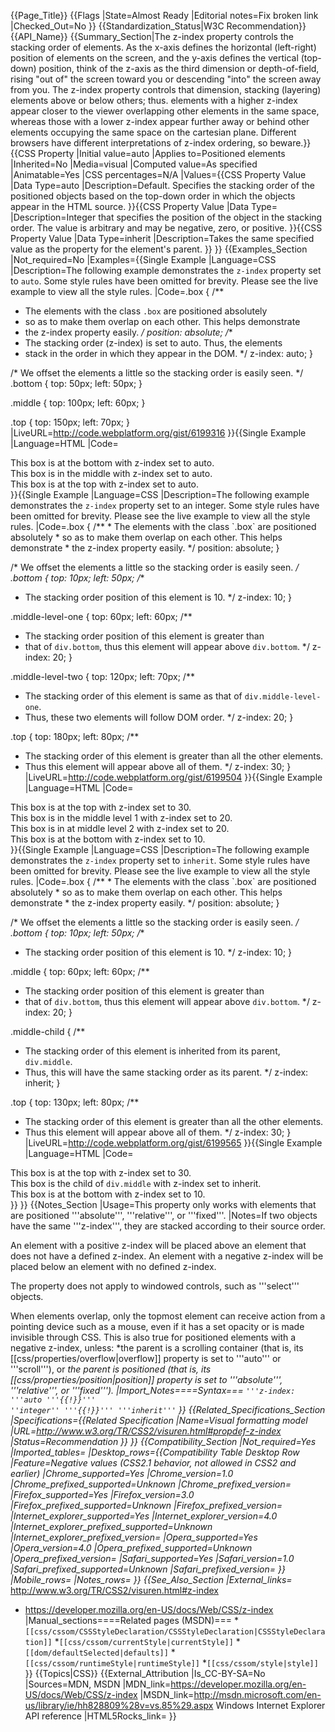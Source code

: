 {{Page_Title}}
{{Flags
|State=Almost Ready
|Editorial notes=Fix broken link
|Checked_Out=No
}}
{{Standardization_Status|W3C Recommendation}}
{{API_Name}}
{{Summary_Section|The z-index property controls the stacking order of elements. As the x-axis defines the horizontal (left-right) position of elements on the screen, and the y-axis defines the vertical (top-down) position, think of the z-axis as the third dimension or depth-of-field, rising "out of" the screen toward you or descending "into" the screen away from you. The z-index property controls that dimension, stacking (layering) elements above or below others; thus. elements with a higher z-index appear closer to the viewer overlapping other elements in the same space, whereas those with a lower z-index appear further away or behind other elements occupying the same space on the cartesian plane. Different browsers have different interpretations of z-index ordering, so beware.}}
{{CSS Property
|Initial value=auto
|Applies to=Positioned elements
|Inherited=No
|Media=visual
|Computed value=As specified
|Animatable=Yes
|CSS percentages=N/A
|Values={{CSS Property Value
|Data Type=auto
|Description=Default. Specifies the stacking order of the positioned objects based on the top-down order in which the objects appear in the HTML source.
}}{{CSS Property Value
|Data Type=<integer>
|Description=Integer that specifies the position of the object in the stacking order. The value is arbitrary and may be negative, zero, or positive.
}}{{CSS Property Value
|Data Type=inherit
|Description=Takes the same specified value as the property for the element's parent.
}}
}}
{{Examples_Section
|Not_required=No
|Examples={{Single Example
|Language=CSS
|Description=The following example demonstrates the <code>z-index</code> property set to <code>auto</code>. Some style rules have been omitted for brevity. Please see the live example to view all the style rules.
|Code=.box {
  /**
   * The elements with the class `.box` are positioned absolutely
   * so as to make them overlap on each other. This helps demonstrate
   * the z-index property easily.
   */
  position: absolute;
  /**
   * The stacking order (z-index) is set to auto. Thus, the elements
   * stack in the order in which they appear in the DOM.
   */
  z-index: auto;
}

/* We offset the elements a little so the stacking order is easily seen. */
.bottom {
  top: 50px;
  left: 50px;
}

.middle {
  top: 100px;
  left: 60px;
}

.top {
  top: 150px;
  left: 70px;
}
|LiveURL=http://code.webplatform.org/gist/6199316
}}{{Single Example
|Language=HTML
|Code=<syntaxhighlight>
<div class="container">
    <div class="box bottom">This box is at the bottom with z-index set to auto.</div>
    <div class="box middle">This box is in the middle with z-index set to auto.</div>
    <div class="box top">This box is at the top with z-index set to auto.</div>
</div>
</syntaxhighlight>
}}{{Single Example
|Language=CSS
|Description=The following example demonstrates the <code>z-index</code> property set to an integer. Some style rules have been omitted for brevity. Please see the live example to view all the style rules.
|Code=.box {
  /**
   * The elements with the class `.box` are positioned absolutely
   * so as to make them overlap on each other. This helps demonstrate
   * the z-index property easily.
   */
  position: absolute;
}

/* We offset the elements a little so the stacking order is easily seen. */
.bottom {
  top: 10px;
  left: 50px;
  /**
   * The stacking order position of this element is 10.
   */
  z-index: 10;
}

.middle-level-one {
  top: 60px;
  left: 60px;
  /**
   * The stacking order position of this element is greater than
   * that of `div.bottom`, thus this element will appear above `div.bottom`.
   */
  z-index: 20;
}

.middle-level-two {
  top: 120px;
  left: 70px;
  /**
   * The stacking order of this element is same as that of `div.middle-level-one`.
   * Thus, these two elements will follow DOM order.
   */
  z-index: 20;
}

.top {
  top: 180px;
  left: 80px;
  /**
   * The stacking order of this element is greater than all the other elements.
   * Thus this element will appear above all of them.
   */
  z-index: 30;
}
|LiveURL=http://code.webplatform.org/gist/6199504
}}{{Single Example
|Language=HTML
|Code=<syntaxhighlight>
<div class="container">
    <div class="box top">This box is at the top with z-index set to 30.</div>
    <div class="box middle-level-one">This box is in the middle level 1 with z-index set to 20.</div>
    <div class="box middle-level-two">This box is in at middle level 2 with z-index set to 20.</div>    
    <div class="box bottom">This box is at the bottom with z-index set to 10.</div>
</div>
</syntaxhighlight>
}}{{Single Example
|Language=CSS
|Description=The following example demonstrates the <code>z-index</code> property set to <code>inherit</code>. Some style rules have been omitted for brevity. Please see the live example to view all the style rules.
|Code=.box {
  /**
   * The elements with the class `.box` are positioned absolutely
   * so as to make them overlap on each other. This helps demonstrate
   * the z-index property easily.
   */
  position: absolute;
}

/* We offset the elements a little so the stacking order is easily seen. */
.bottom {
  top: 10px;
  left: 50px;
  /**
   * The stacking order position of this element is 10.
   */
  z-index: 10;
}

.middle {
  top: 60px;
  left: 60px;
  /**
   * The stacking order position of this element is greater than
   * that of `div.bottom`, thus this element will appear above `div.bottom`.
   */
  z-index: 20;
}

.middle-child {
  /**
   * The stacking order of this element is inherited from its parent, `div.middle`.
   * Thus, this will have the same stacking order as its parent.
   */
  z-index: inherit;
}

.top {
  top: 130px;
  left: 80px;
  /**
   * The stacking order of this element is greater than all the other elements.
   * Thus this element will appear above all of them.
   */
  z-index: 30;
}
|LiveURL=http://code.webplatform.org/gist/6199565
}}{{Single Example
|Language=HTML
|Code=<syntaxhighlight>
<div class="container">
  <div class="box top">This box is at the top with z-index set to 30.</div>
  <div class="box middle">
    <div class="box middle-child">This box is the child of <code>div.middle</code> with z-index set to inherit.</div>
  </div>
  <div class="box bottom">This box is at the bottom with z-index set to 10.</div>
</div>
</syntaxhighlight>
}}
}}
{{Notes_Section
|Usage=This property only works with elements that are positioned '''absolute''', '''relative''', or '''fixed'''.
|Notes=If two objects have the same '''z-index''', they are stacked according to their source order. 

An element with a positive z-index will be placed above an element that does not have a defined z-index. An element with a negative z-index will be placed below an element with no defined z-index. 

The property does not apply to windowed controls, such as '''select''' objects.

When elements overlap, only the topmost element can receive action from a pointing device such as a mouse, even if it has a set opacity or is made invisible through CSS. This is also true for positioned elements with a negative z-index, unless:
*the parent is a scrolling container (that is, its [[css/properties/overflow|overflow]] property is set to '''auto''' or '''scroll'''), or
*the parent is positioned (that is, its [[css/properties/position|position]] property is set to '''absolute''', '''relative''', or '''fixed''').
|Import_Notes====Syntax===
<code>'''z-index: '''auto '''{{!}}''' ''integer'' '''{{!}}''' '''inherit'''</code>
}}
{{Related_Specifications_Section
|Specifications={{Related Specification
|Name=Visual formatting model
|URL=http://www.w3.org/TR/CSS2/visuren.html#propdef-z-index
|Status=Recommendation
}}
}}
{{Compatibility_Section
|Not_required=Yes
|Imported_tables=
|Desktop_rows={{Compatibility Table Desktop Row
|Feature=Negative values (CSS2.1 behavior, not allowed in CSS2 and earlier)
|Chrome_supported=Yes
|Chrome_version=1.0
|Chrome_prefixed_supported=Unknown
|Chrome_prefixed_version=
|Firefox_supported=Yes
|Firefox_version=3.0
|Firefox_prefixed_supported=Unknown
|Firefox_prefixed_version=
|Internet_explorer_supported=Yes
|Internet_explorer_version=4.0
|Internet_explorer_prefixed_supported=Unknown
|Internet_explorer_prefixed_version=
|Opera_supported=Yes
|Opera_version=4.0
|Opera_prefixed_supported=Unknown
|Opera_prefixed_version=
|Safari_supported=Yes
|Safari_version=1.0
|Safari_prefixed_supported=Unknown
|Safari_prefixed_version=
}}
|Mobile_rows=
|Notes_rows=
}}
{{See_Also_Section
|External_links=* http://www.w3.org/TR/CSS2/visuren.html#z-index
* https://developer.mozilla.org/en-US/docs/Web/CSS/z-index
|Manual_sections====Related pages (MSDN)===
*<code>[[css/cssom/CSSStyleDeclaration/CSSStyleDeclaration|CSSStyleDeclaration]]</code>
*<code>[[css/cssom/currentStyle|currentStyle]]</code>
*<code>[[dom/defaultSelected|defaults]]</code>
*<code>[[css/cssom/runtimeStyle|runtimeStyle]]</code>
*<code>[[css/cssom/style|style]]</code>
}}
{{Topics|CSS}}
{{External_Attribution
|Is_CC-BY-SA=No
|Sources=MDN, MSDN
|MDN_link=https://developer.mozilla.org/en-US/docs/Web/CSS/z-index
|MSDN_link=http://msdn.microsoft.com/en-us/library/ie/hh828809%28v=vs.85%29.aspx Windows Internet Explorer API reference
|HTML5Rocks_link=
}}